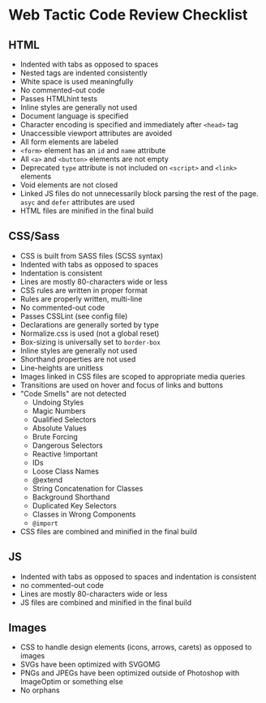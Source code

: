 # Web Tactic Code Review Checklist

## HTML
- Indented with tabs as opposed to spaces
- Nested tags are indented consistently
- White space is used meaningfully
- No commented-out code
- Passes HTMLhint tests
- Inline styles are generally not used
- Document language is specified
- Character encoding is specified and immediately after `<head>` tag
- Unaccessible viewport attributes are avoided
- All form elements are labeled
- `<form>` element has an `id` and `name` attribute
- All `<a>` and `<button>` elements are not empty
- Deprecated `type` attribute is not included on `<script>` and `<link>` elements
- Void elements are not closed
- Linked JS files do not unnecessarily block parsing the rest of the page. `asyc` and `defer` attributes are used
- HTML files are minified in the final build

## CSS/Sass
- CSS is built from SASS files (SCSS syntax)
- Indented with tabs as opposed to spaces
- Indentation is consistent
- Lines are mostly 80-characters wide or less
- CSS rules are written in proper format
- Rules are properly written, multi-line
- No commented-out code
- Passes CSSLint (see config file)
- Declarations are generally sorted by type
- Normalize.css is used (not a global reset)
- Box-sizing is universally set to `border-box`
- Inline styles are generally not used
- Shorthand properties are not used
- Line-heights are unitless
- Images linked in CSS files are scoped to appropriate media queries
- Transitions are used on hover and focus of links and buttons
- "Code Smells" are not detected
  - Undoing Styles
  - Magic Numbers
  - Qualified Selectors
  - Absolute Values
  - Brute Forcing
  - Dangerous Selectors
  - Reactive !important
  - IDs
  - Loose Class Names
  - @extend
  - String Concatenation for Classes
  - Background Shorthand
  - Duplicated Key Selectors
  - Classes in Wrong Components
  - `@import`
- CSS files are combined and minified in the final build

## JS
- Indented with tabs as opposed to spaces and indentation is consistent
- no commented-out code
- Lines are mostly 80-characters wide or less
- JS files are combined and minified in the final build

## Images
- CSS to handle design elements (icons, arrows, carets) as opposed to images
- SVGs have been optimized with SVGOMG
- PNGs and JPEGs have been optimized outside of Photoshop with ImageOptim or something else
- No orphans
